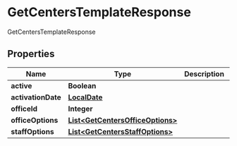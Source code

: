 

# GetCentersTemplateResponse

GetCentersTemplateResponse
## Properties

Name | Type | Description | Notes
------------ | ------------- | ------------- | -------------
**active** | **Boolean** |  |  [optional]
**activationDate** | [**LocalDate**](LocalDate.md) |  |  [optional]
**officeId** | **Integer** |  |  [optional]
**officeOptions** | [**List&lt;GetCentersOfficeOptions&gt;**](GetCentersOfficeOptions.md) |  |  [optional]
**staffOptions** | [**List&lt;GetCentersStaffOptions&gt;**](GetCentersStaffOptions.md) |  |  [optional]



